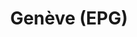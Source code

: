 ---
title: Genève (EPG)
description: Église protestante de Genève
links:
- title: Carouge
  url: https://carouge.epg.ch/les-predications-lelisabeth/
- title: Centre-ville (rive gauche)
  url: https://centre-ville-rive-gauche.epg.ch/multimedia/
- title: Chêne
  url: https://chene.epg.ch/category/predications/
- title: Cologny-Vadœuvres-Choulex
  url: https://colvancho.epg.ch/multimedia/
- title: Meyrin
  url: https://podcast.philippegolaz.ch/sermons/
- title: Plateau-Champagne
  url: http://plateau-champagne.epg.ch/cultes/predications/
- title: Petit-Saconnex
  url: https://petit-saconnex.epg.ch/liens/
---